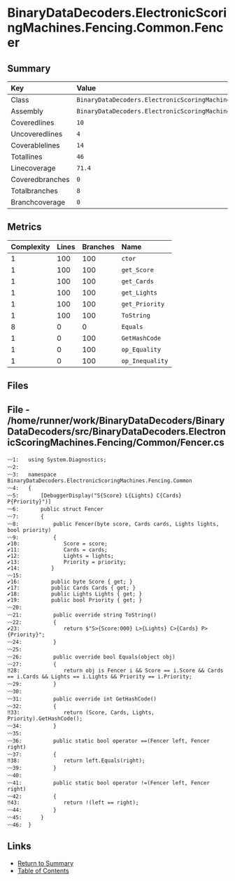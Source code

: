 ﻿# BinaryDataDecoders.ElectronicScoringMachines.Fencing.Common.Fencer

## Summary

| Key             | Value                                                                |
| :-------------- | :------------------------------------------------------------------- |
| Class           | `BinaryDataDecoders.ElectronicScoringMachines.Fencing.Common.Fencer` |
| Assembly        | `BinaryDataDecoders.ElectronicScoringMachines.Fencing`               |
| Coveredlines    | `10`                                                                 |
| Uncoveredlines  | `4`                                                                  |
| Coverablelines  | `14`                                                                 |
| Totallines      | `46`                                                                 |
| Linecoverage    | `71.4`                                                               |
| Coveredbranches | `0`                                                                  |
| Totalbranches   | `8`                                                                  |
| Branchcoverage  | `0`                                                                  |

## Metrics

| Complexity | Lines | Branches | Name            |
| :--------- | :---- | :------- | :-------------- |
| 1          | 100   | 100      | `ctor`          |
| 1          | 100   | 100      | `get_Score`     |
| 1          | 100   | 100      | `get_Cards`     |
| 1          | 100   | 100      | `get_Lights`    |
| 1          | 100   | 100      | `get_Priority`  |
| 1          | 100   | 100      | `ToString`      |
| 8          | 0     | 0        | `Equals`        |
| 1          | 0     | 100      | `GetHashCode`   |
| 1          | 0     | 100      | `op_Equality`   |
| 1          | 0     | 100      | `op_Inequality` |

## Files

## File - /home/runner/work/BinaryDataDecoders/BinaryDataDecoders/src/BinaryDataDecoders.ElectronicScoringMachines.Fencing/Common/Fencer.cs

```CSharp
〰1:   using System.Diagnostics;
〰2:   
〰3:   namespace BinaryDataDecoders.ElectronicScoringMachines.Fencing.Common
〰4:   {
〰5:       [DebuggerDisplay("S{Score} L{Lights} C{Cards} P{Priority}")]
〰6:       public struct Fencer
〰7:       {
〰8:           public Fencer(byte score, Cards cards, Lights lights, bool priority)
〰9:           {
✔10:              Score = score;
✔11:              Cards = cards;
✔12:              Lights = lights;
✔13:              Priority = priority;
✔14:          }
〰15:  
✔16:          public byte Score { get; }
✔17:          public Cards Cards { get; }
✔18:          public Lights Lights { get; }
✔19:          public bool Priority { get; }
〰20:  
〰21:          public override string ToString()
〰22:          {
✔23:              return $"S>{Score:000} L>{Lights} C>{Cards} P>{Priority}";
〰24:          }
〰25:  
〰26:          public override bool Equals(object obj)
〰27:          {
‼28:              return obj is Fencer i && Score == i.Score && Cards == i.Cards && Lights == i.Lights && Priority == i.Priority;
〰29:          }
〰30:  
〰31:          public override int GetHashCode()
〰32:          {
‼33:              return (Score, Cards, Lights, Priority).GetHashCode();
〰34:          }
〰35:  
〰36:          public static bool operator ==(Fencer left, Fencer right)
〰37:          {
‼38:              return left.Equals(right);
〰39:          }
〰40:  
〰41:          public static bool operator !=(Fencer left, Fencer right)
〰42:          {
‼43:              return !(left == right);
〰44:          }
〰45:      }
〰46:  }
```

## Links

* [Return to Summary](Summary.md)
* [Table of Contents](../TOC.md)

